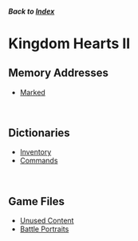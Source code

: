 ##### Back to [Index](../index.md)

# Kingdom Hearts II

## Memory Addresses

* [Marked](mem/marked.md)

<br/>

## Dictionaries

* [Inventory](dict/inventory.md)
* [Commands](dict/commands.md)

<br/>

## Game Files

* [Unused Content](files/unused.md)
* [Battle Portraits](files.portraits.md)

<br/>

